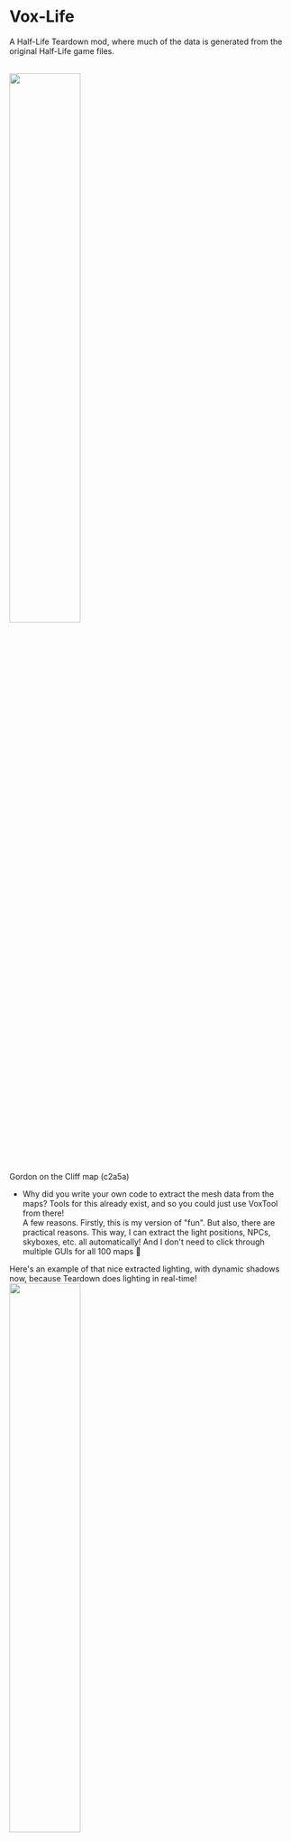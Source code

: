 # Vox-Life

A Half-Life Teardown mod, where much of the data is generated from the original Half-Life game files.

<br/><img src="res/cliff.png" width="50%"><br/>
Gordon on the Cliff map (c2a5a)

 - Why did you write your own code to extract the mesh data from the maps? Tools for this already exist, and so you could just use VoxTool from there!
<br/>A few reasons. Firstly, this is my version of "fun". But also, there are practical reasons. This way, I can extract the light positions, NPCs, skyboxes, etc. all automatically! And I don't need to click through multiple GUIs for all 100 maps 🙏

Here's an example of that nice extracted lighting, with dynamic shadows now, because Teardown does lighting in real-time!
<br/><img src="res/lambda-core.png" width="50%"><br/>
Gordon in Lambda Core

I also have a bunch of custom hand-made characters, as well as guns coming soon!
<br/><img src="res/gordon-barney-gman.png" height="200px"><img src="res/scientists.png" height="200px"><img src="res/marines.png" height="200px"><br/>
Gordon, Barney, G-Man, Scientists, and Marines

Building the skyboxes
```
cd scripts/cmake
cmake -DARG_G="<Half-Life Game Dir>" -DARG_N="hl1" -P assemble_cube_maps.cmake
```

Building the level geometry and map XML files (used by `changelevel.lua`)
```
# compile the code...
cd scripts/teardown-mod
voxlife.exe "<Half-Life Game Dir>" all
```
(Or just press F5 in vscode)

This project uses C++/CMake/vcpkg
